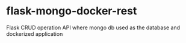 # flask-mongo-docker-rest
Flask CRUD operation API where mongo db used as the database and dockerized application 
